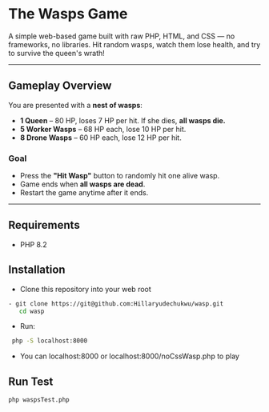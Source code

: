 # The Wasps Game


A simple web-based game built with raw PHP, HTML, and CSS — no frameworks, no libraries. Hit random wasps, watch them lose health, and try to survive the queen's wrath!

---

## Gameplay Overview

You are presented with a **nest of wasps**:

- **1 Queen** – 80 HP, loses 7 HP per hit. If she dies, **all wasps die.**
- **5 Worker Wasps** – 68 HP each, lose 10 HP per hit.
- **8 Drone Wasps** – 60 HP each, lose 12 HP per hit.

### Goal

- Press the **"Hit Wasp"** button to randomly hit one alive wasp.
- Game ends when **all wasps are dead**.
- Restart the game anytime after it ends.

---

##  Requirements
- PHP 8.2

## Installation
- Clone this repository into your web root
```bash
- git clone https://git@github.com:Hillaryudechukwu/wasp.git
   cd wasp
   ```
- Run:
```bash
 php -S localhost:8000
 ```
- You can localhost:8000 or localhost:8000/noCssWasp.php to play
##  Run Test
```bash
php waspsTest.php
